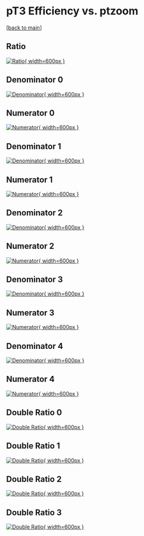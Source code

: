 # pT3 Efficiency vs. ptzoom

[[back to main](./)]



## Ratio

[![Ratio](../mtv/var/pT3_xtr_321_0_eff_ptzoom.png){ width=600px }](../mtv/var/pT3_xtr_321_0_eff_ptzoom.pdf)

## Denominator 0

[![Denominator](../mtv/den/pT3_xtr_321_0_eff_ptzoom_den0.png){ width=600px }](../mtv/den/pT3_xtr_321_0_eff_ptzoom_den0.pdf)

## Numerator 0

[![Numerator](../mtv/num/pT3_xtr_321_0_eff_ptzoom_num0.png){ width=600px }](../mtv/num/pT3_xtr_321_0_eff_ptzoom_num0.pdf)

## Denominator 1

[![Denominator](../mtv/den/pT3_xtr_321_0_eff_ptzoom_den1.png){ width=600px }](../mtv/den/pT3_xtr_321_0_eff_ptzoom_den1.pdf)

## Numerator 1

[![Numerator](../mtv/num/pT3_xtr_321_0_eff_ptzoom_num1.png){ width=600px }](../mtv/num/pT3_xtr_321_0_eff_ptzoom_num1.pdf)

## Denominator 2

[![Denominator](../mtv/den/pT3_xtr_321_0_eff_ptzoom_den2.png){ width=600px }](../mtv/den/pT3_xtr_321_0_eff_ptzoom_den2.pdf)

## Numerator 2

[![Numerator](../mtv/num/pT3_xtr_321_0_eff_ptzoom_num2.png){ width=600px }](../mtv/num/pT3_xtr_321_0_eff_ptzoom_num2.pdf)

## Denominator 3

[![Denominator](../mtv/den/pT3_xtr_321_0_eff_ptzoom_den3.png){ width=600px }](../mtv/den/pT3_xtr_321_0_eff_ptzoom_den3.pdf)

## Numerator 3

[![Numerator](../mtv/num/pT3_xtr_321_0_eff_ptzoom_num3.png){ width=600px }](../mtv/num/pT3_xtr_321_0_eff_ptzoom_num3.pdf)

## Denominator 4

[![Denominator](../mtv/den/pT3_xtr_321_0_eff_ptzoom_den4.png){ width=600px }](../mtv/den/pT3_xtr_321_0_eff_ptzoom_den4.pdf)

## Numerator 4

[![Numerator](../mtv/num/pT3_xtr_321_0_eff_ptzoom_num4.png){ width=600px }](../mtv/num/pT3_xtr_321_0_eff_ptzoom_num4.pdf)

## Double Ratio 0

[![Double Ratio](../mtv/ratio/pT3_xtr_321_0_eff_ptzoom_ratio0.png){ width=600px }](../mtv/ratio/pT3_xtr_321_0_eff_ptzoom_ratio0.pdf)

## Double Ratio 1

[![Double Ratio](../mtv/ratio/pT3_xtr_321_0_eff_ptzoom_ratio1.png){ width=600px }](../mtv/ratio/pT3_xtr_321_0_eff_ptzoom_ratio1.pdf)

## Double Ratio 2

[![Double Ratio](../mtv/ratio/pT3_xtr_321_0_eff_ptzoom_ratio2.png){ width=600px }](../mtv/ratio/pT3_xtr_321_0_eff_ptzoom_ratio2.pdf)

## Double Ratio 3

[![Double Ratio](../mtv/ratio/pT3_xtr_321_0_eff_ptzoom_ratio3.png){ width=600px }](../mtv/ratio/pT3_xtr_321_0_eff_ptzoom_ratio3.pdf)

